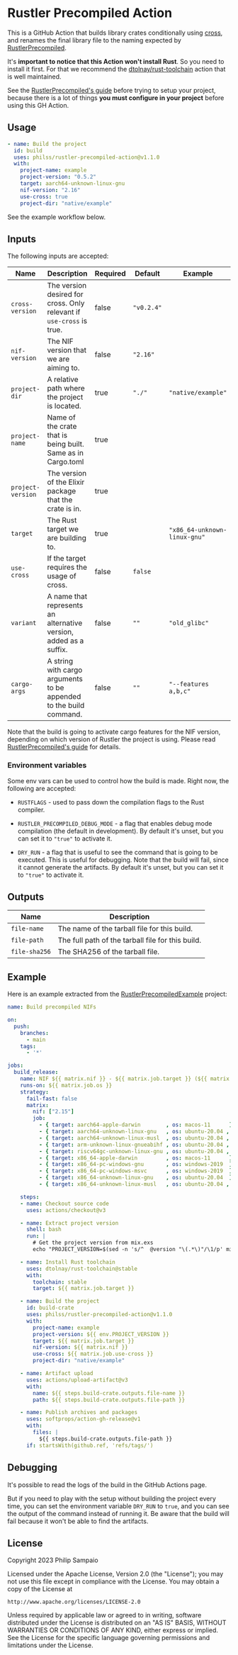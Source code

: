 # Rustler Precompiled Action

This is a GitHub Action that builds library crates conditionally using [cross],
and renames the final library file to the naming expected by [RustlerPrecompiled].

It's **important to notice that this Action won't install Rust**. So you need to
install it first. For that we recommend the [dtolnay/rust-toolchain] action that
is well maintained.

See the [RustlerPrecompiled's guide] before trying to setup your project, because
there is a lot of things **you must configure in your project** before using this
GH Action.

## Usage

```yaml
- name: Build the project
  id: build
  uses: philss/rustler-precompiled-action@v1.1.0
  with:
    project-name: example
    project-version: "0.5.2"
    target: aarch64-unknown-linux-gnu
    nif-version: "2.16"
    use-cross: true
    project-dir: "native/example"
```

See the example workflow below.

## Inputs

The following inputs are accepted:

| Name              | Description                                                           | Required | Default    | Example                      |
|-------------------|-----------------------------------------------------------------------|----------|------------|------------------------------|
| `cross-version`   |  The version desired for cross. Only relevant if `use-cross` is true. | false    | `"v0.2.4"` |                              |
| `nif-version`     |  The NIF version that we are aiming to.                               | false    | `"2.16"`   |                              |
| `project-dir`     |  A relative path where the project is located.                        | true     | `"./"`     | `"native/example"`           |
| `project-name`    |  Name of the crate that is being built. Same as in Cargo.toml         | true     |            |                              |
| `project-version` |  The version of the Elixir package that the crate is in.              | true     |            |                              |
| `target`          |  The Rust target we are building to.                                  | true     |            | `"x86_64-unknown-linux-gnu"` |
| `use-cross`       |  If the target requires the usage of cross.                           | false    | `false`    |                              |
| `variant`         |  A name that represents an alternative version, added as a suffix.    | false    | `""`       | `"old_glibc"`                |
| `cargo-args`      |  A string with cargo arguments to be appended to the build command.   | false    | `""`       | `"--features a,b,c"`         |

Note that the build is going to activate cargo features for the NIF version,
depending on which version of Rustler the project is using.
Please read [RustlerPrecompiled's guide] for details.

### Environment variables

Some env vars can be used to control how the build is made. Right now, the following are accepted:

* `RUSTFLAGS` - used to pass down the compilation flags to the Rust compiler.

* `RUSTLER_PRECOMPILED_DEBUG_MODE` - a flag that enables debug mode compilation (the default in development).
  By default it's unset, but you can set it to `"true"` to activate it.

* `DRY_RUN` - a flag that is useful to see the command that is going to be executed. This is 
  useful for debugging. Note that the build will fail, since it cannot generate the artifacts.
  By default it's unset, but you can set it to `"true"` to activate it.

## Outputs

| Name          | Description                                       |
|---------------|---------------------------------------------------|
| `file-name`   | The name of the tarball file for this build.      |
| `file-path`   | The full path of the tarball file for this build. |
| `file-sha256` | The SHA256 of the tarball file.                   |

## Example

Here is an example extracted from the [RustlerPrecompiledExample] project:

```yaml
name: Build precompiled NIFs

on:
  push:
    branches:
      - main
    tags:
      - '*'

jobs:
  build_release:
    name: NIF ${{ matrix.nif }} - ${{ matrix.job.target }} (${{ matrix.job.os }})
    runs-on: ${{ matrix.job.os }}
    strategy:
      fail-fast: false
      matrix:
        nif: ["2.15"]
        job:
          - { target: aarch64-apple-darwin        , os: macos-11      }
          - { target: aarch64-unknown-linux-gnu   , os: ubuntu-20.04 , use-cross: true }
          - { target: aarch64-unknown-linux-musl  , os: ubuntu-20.04 , use-cross: true }
          - { target: arm-unknown-linux-gnueabihf , os: ubuntu-20.04 , use-cross: true }
          - { target: riscv64gc-unknown-linux-gnu , os: ubuntu-20.04 , use-cross: true }
          - { target: x86_64-apple-darwin         , os: macos-11      }
          - { target: x86_64-pc-windows-gnu       , os: windows-2019  }
          - { target: x86_64-pc-windows-msvc      , os: windows-2019  }
          - { target: x86_64-unknown-linux-gnu    , os: ubuntu-20.04  }
          - { target: x86_64-unknown-linux-musl   , os: ubuntu-20.04 , use-cross: true }

    steps:
    - name: Checkout source code
      uses: actions/checkout@v3

    - name: Extract project version
      shell: bash
      run: |
        # Get the project version from mix.exs
        echo "PROJECT_VERSION=$(sed -n 's/^  @version "\(.*\)"/\1/p' mix.exs | head -n1)" >> $GITHUB_ENV

    - name: Install Rust toolchain
      uses: dtolnay/rust-toolchain@stable
      with:
        toolchain: stable
        target: ${{ matrix.job.target }}

    - name: Build the project
      id: build-crate
      uses: philss/rustler-precompiled-action@v1.1.0
      with:
        project-name: example
        project-version: ${{ env.PROJECT_VERSION }}
        target: ${{ matrix.job.target }}
        nif-version: ${{ matrix.nif }}
        use-cross: ${{ matrix.job.use-cross }}
        project-dir: "native/example"

    - name: Artifact upload
      uses: actions/upload-artifact@v3
      with:
        name: ${{ steps.build-crate.outputs.file-name }}
        path: ${{ steps.build-crate.outputs.file-path }}

    - name: Publish archives and packages
      uses: softprops/action-gh-release@v1
      with:
        files: |
          ${{ steps.build-crate.outputs.file-path }}
      if: startsWith(github.ref, 'refs/tags/')

```

## Debugging

It's possible to read the logs of the build in the GitHub Actions page.

But if you need to play with the setup without building the project every
time, you can set the environment variable `DRY_RUN` to `true`, and you
can see the output of the command instead of running it.
Be aware that the build will fail because it won't be able to find the artifacts.

## License

Copyright 2023 Philip Sampaio

Licensed under the Apache License, Version 2.0 (the "License");
you may not use this file except in compliance with the License.
You may obtain a copy of the License at

    http://www.apache.org/licenses/LICENSE-2.0

Unless required by applicable law or agreed to in writing, software
distributed under the License is distributed on an "AS IS" BASIS,
WITHOUT WARRANTIES OR CONDITIONS OF ANY KIND, either express or implied.
See the License for the specific language governing permissions and
limitations under the License.

[cross]: https://github.com/cross-rs/cross
[RustlerPrecompiled]: https://github.com/philss/rustler_precompiled
[RustlerPrecompiledExample]: https://github.com/philss/rustler_precompilation_example 
[dtolnay/rust-toolchain]: https://github.com/dtolnay/rust-toolchain
[RustlerPrecompiled's guide]: https://hexdocs.pm/rustler_precompiled/precompilation_guide.html
